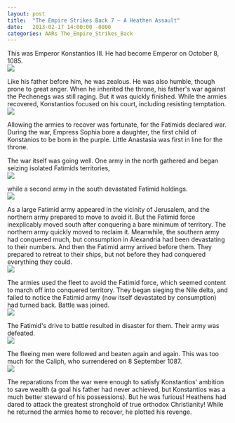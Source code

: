 ```yaml
---
layout: post
title:  "The Empire Strikes Back 7 – A Heathen Assault"
date:   2013-02-17 14:00:00 -0800
categories: AARs The_Empire_Strikes_Back
---
```

This was Emperor Konstantios III. He had become Emperor on October 8, 1085.  
![](/assets/tesb_images/7-1.png)

Like his father before him, he was zealous. He was also humble, though prone to great anger. When he inherited the throne, his father's war against the Pechenegs was still raging. But it was quickly finished. While the armies recovered, Konstantios focused on his court, including resisting temptation.  
![](/assets/tesb_images/7-2.png)

Allowing the armies to recover was fortunate, for the Fatimids declared war. During the war, Empress Sophia bore a daughter, the first child of Konstanios to be born in the purple. Little Anastasia was first in line for the throne.

The war itself was going well. One army in the north gathered and began seizing isolated Fatimids territories,  
![](/assets/tesb_images/7-3.png)

while a second army in the south devastated Fatimid holdings.  
![](/assets/tesb_images/7-4.png)

As a large Fatimid army appeared in the vicinity of Jerusalem, and the northern army prepared to move to avoid it. But the Fatimid force inexplicably moved south after conquering a bare minimum of territory. The northern army quickly moved to reclaim it. Meanwhile, the southern army had conquered much, but consumption in Alexandria had been devastating to their numbers. And then the Fatimid army arrived before them. They prepared to retreat to their ships, but not before they had conquered everything they could.  
![](/assets/tesb_images/7-5.png)

The armies used the fleet to avoid the Fatimid force, which seemed content to march off into conquered territory. They began sieging the Nile delta, and failed to notice the Fatimid army (now itself devastated by consumption) had turned back. Battle was joined.  
![](/assets/tesb_images/7-6.png)

The Fatimid's drive to battle resulted in disaster for them. Their army was defeated.  
![](/assets/tesb_images/7-7.png)

The fleeing men were followed and beaten again and again. This was too much for the Caliph, who surrendered on 8 September 1087.  
![](/assets/tesb_images/7-8.png)

The reparations from the war were enough to satisfy Konstantios' ambition to save wealth (a goal his father had never achieved, but Konstantios was a much better steward of his possessions). But he was furious! Heathens had dared to attack the greatest stronghold of true orthodox Christianity! While he returned the armies home to recover, he plotted his revenge.